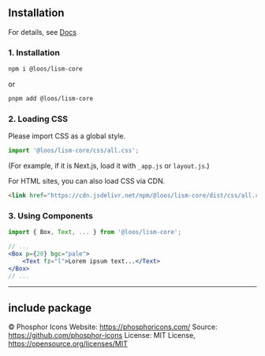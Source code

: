 ## Installation

For details, see [Docs](https://www.lism.style/)

### 1. Installation

```bash
npm i @loos/lism-core
```

or

```bash
pnpm add @loos/lism-core
```

### 2. Loading CSS

Please import CSS as a global style.

```js
import '@loos/lism-core/css/all.css';
```

(For example, if it is Next.js, load it with `_app.js` or `layout.js`.)

For HTML sites, you can also load CSS via CDN.

```html
<link href="https://cdn.jsdelivr.net/npm/@loos/lism-core/dist/css/all.css" rel="stylesheet" />
```

### 3. Using Components

```jsx
import { Box, Text, ... } from '@loos/lism-core';

// ...
<Box p={20} bgc="pale">
	<Text fz="l">Lorem ipsum text...</Text>
</Box>
// ...
```

---

## include package

© Phosphor Icons
Website: https://phosphoricons.com/
Source: https://github.com/phosphor-icons
License: MIT License, https://opensource.org/licenses/MIT
